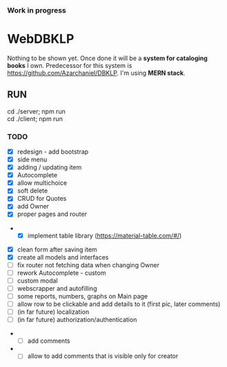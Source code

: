
### Work in progress
# WebDBKLP

Nothing to be shown yet. 
Once done it will be a **system for cataloging books** I own. Predecessor for this system is https://github.com/Azarchaniel/DBKLP.
I'm using **MERN stack**.

## RUN
cd ./server; npm run  
cd ./client; npm run

### TODO
- [X] redesign - add bootstrap
- [X] side menu
- [X] adding / updating item
- [X] Autocomplete
- [X] allow multichoice
- [X] soft delete
- [X] CRUD for Quotes
- [X] add Owner
- [X] proper pages and router
- -[X] implement table library (https://material-table.com/#/)
- [X] clean form after saving item
- [X] create all models and interfaces
- [ ] fix router not fetching data when changing Owner
- [ ] rework Autocomplete - custom
- [ ] custom modal
- [ ] webscrapper and autofilling
- [ ] some reports, numbers, graphs on Main page
- [ ] allow row to be clickable and add details to it (first pic, later comments)
- [ ] (in far future) localization
- [ ] (in far future) authorization/authentication
- - [ ] add comments
- - [ ] allow to add comments that is visible only for creator